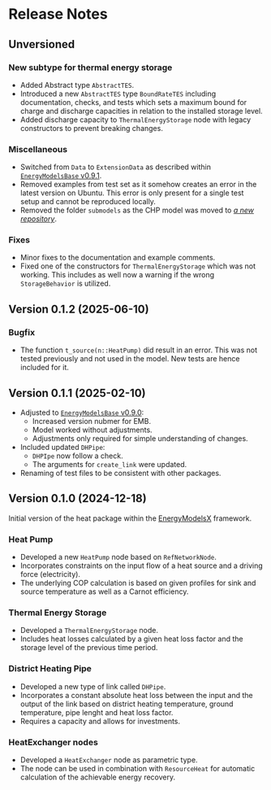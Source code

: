# Release Notes

## Unversioned

### New subtype for thermal energy storage

* Added Abstract type `AbstractTES`.
* Introduced a new `AbstractTES` type `BoundRateTES` including documentation, checks, and tests which sets a maximum bound for charge and discharge capacities in relation to the installed storage level.
* Added discharge capacity to `ThermalEnergyStorage` node with legacy constructors to prevent breaking changes.

### Miscellaneous

* Switched from `Data` to `ExtensionData` as described within [`EnergyModelsBase` v0.9.1](https://github.com/EnergyModelsX/EnergyModelsBase.jl/releases/tag/v0.9.1).
* Removed examples from test set as it somehow creates an error in the latest version on Ubuntu.
  This error is only present for a single test setup and cannot be reproduced locally.
* Removed the folder `submodels` as the CHP model was moved to *[a new repository](https://github.com/iDesignRES/CHP_modelling)*.

### Fixes

* Minor fixes to the documentation and example comments.
* Fixed one of the constructors for `ThermalEnergyStorage` which was not working.
  This includes as well now a warning if the wrong `StorageBehavior` is utilized.

## Version 0.1.2 (2025-06-10)

### Bugfix

* The function `t_source(n::HeatPump)` did result in an error.
  This was not tested previously and not used in the model.
  New tests are hence included for it.

## Version 0.1.1 (2025-02-10)

* Adjusted to [`EnergyModelsBase` v0.9.0](https://github.com/EnergyModelsX/EnergyModelsBase.jl/releases/tag/v0.9.0):
  * Increased version nubmer for EMB.
  * Model worked without adjustments.
  * Adjustments only required for simple understanding of changes.
* Included updated `DHPipe`:
  * `DHPIpe` now follow a check.
  * The arguments for `create_link` were updated.
* Renaming of test files to be consistent with other packages.

## Version 0.1.0 (2024-12-18)

Initial version of the heat package within the [EnergyModelsX](https://github.com/EnergyModelsX) framework.

### Heat Pump

* Developed a new `HeatPump` node based on `RefNetworkNode`.
* Incorporates constraints on the input flow of a heat source and a driving force (electricity).
* The underlying COP calculation is based on given profiles for sink and source temperature as well as a Carnot efficiency.

### Thermal Energy Storage

* Developed a `ThermalEnergyStorage` node.
* Includes heat losses calculated by a given heat loss factor and the storage level of the previous time period.

### District Heating Pipe

* Developed a new type of link called `DHPipe`.
* Incorporates a constant absolute heat loss between the input and the output of the link based on district heating temperature, ground temperature, pipe lenght and heat loss factor.
* Requires a capacity and allows for investments.

### HeatExchanger nodes

* Developed a `HeatExchanger` node as parametric type.
* The node can be used in combination with `ResourceHeat` for automatic calculation of the achievable energy recovery.
